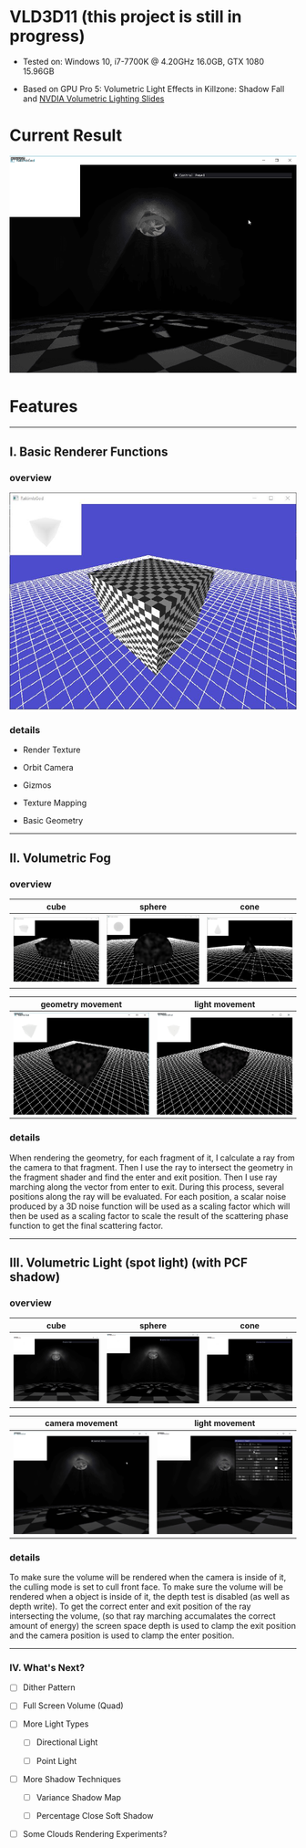 VLD3D11 (this project is still in progress)
========================

* Tested on: Windows 10, i7-7700K @ 4.20GHz 16.0GB, GTX 1080 15.96GB

* Based on GPU Pro 5: Volumetric Light Effects in Killzone: Shadow Fall and [NVDIA Volumetric Lighting Slides](https://developer.nvidia.com/sites/default/files/akamai/gameworks/downloads/papers/NVVL/Fast_Flexible_Physically-Based_Volumetric_Light_Scattering.pdf)

Current Result
======================

![](img/vld3d11_camera.gif)

Features
======================

---

## I. Basic Renderer Functions

### overview

![](img/0.JPG)

### details

* Render Texture

* Orbit Camera

* Gizmos

* Texture Mapping

* Basic Geometry

---

## II. Volumetric Fog

### overview

|     cube     |    sphere    |     cone     | 
|:------------:|:------------:|:------------:|
|![](img/1.JPG)|![](img/2.JPG)|![](img/3.JPG)|

|  geometry movement  |  light movement  | 
|:-------------------:|:----------------:|
|![](img/a.gif)       |![](img/b.gif)    |

### details

When rendering the geometry, for each fragment of it, I calculate a ray from the camera to that fragment. Then I use the ray to intersect the geometry in the fragment shader and find the enter and exit position. Then I use ray marching along the vector from enter to exit. During this process, several positions along the ray will be evaluated. For each position, a scalar noise produced by a 3D noise function will be used as a scaling factor which will then be used as a scaling factor to scale the result of the scattering phase function to get the final scattering factor.

---

## III. Volumetric Light (spot light) (with PCF shadow)

### overview

|           cube          |           sphere          |           cone          | 
|:-----------------------:|:-------------------------:|:-----------------------:|
|![](img/vld3d11_cube.gif)|![](img/vld3d11_sphere.gif)|![](img/vld3d11_cone.gif)|

|      camera movement      |       light movement       | 
|:-------------------------:|:--------------------------:|
|![](img/vld3d11_camera.gif)|![](img/vld3d11_control.gif)|

### details

To make sure the volume will be rendered when the camera is inside of it, the culling mode is set to cull front face. To make sure the volume will be rendered when a object is inside of it, the depth test is disabled (as well as depth write). To get the correct enter and exit position of the ray intersecting the volume, (so that ray marching accumalates the correct amount of energy) the screen space depth is used to clamp the exit position and the camera position is used to clamp the enter position. 

---

### IV. What's Next?

- [ ] Dither Pattern

- [ ] Full Screen Volume (Quad)

- [ ] More Light Types

  - [ ] Directional Light

  - [ ] Point Light

- [ ] More Shadow Techniques

  - [ ] Variance Shadow Map

  - [ ] Percentage Close Soft Shadow

- [ ] Some Clouds Rendering Experiments?
